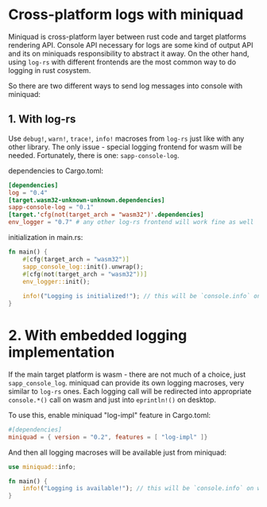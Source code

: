 # Cross-platform logs with miniquad

Miniquad is cross-platform layer between rust code and target platforms rendering API. 
Console API necessary for logs are some kind of output API and its on miniquads responsibility to abstract it away. On the other hand, using `log-rs` with different frontends are the most common way to do logging in rust cosystem. 

So there are two different ways to send log messages into console with miniquad:

## 1. With log-rs

Use `debug!`, `warn!`, `trace!`, `info!` macroses from `log-rs` just like with any other library. The only issue - special logging frontend for wasm will be needed. Fortunately, there is one: `sapp-console-log`.

dependencies to Cargo.toml:
```toml
[dependencies]
log = "0.4"
[target.wasm32-unknown-unknown.dependencies]
sapp-console-log = "0.1"
[target.'cfg(not(target_arch = "wasm32")'.dependencies]
env_logger = "0.7" # any other log-rs frontend will work fine as well
```

initialization in main.rs:
```rust
fn main() {
    #[cfg(target_arch = "wasm32")]
    sapp_console_log::init().unwrap();
    #[cfg(not(target_arch = "wasm32"))]
    env_logger::init();
    
    info!("Logging is initialized!"); // this will be `console.info` on web or handled and filtred by env_logger into stderr
}
```

# 2. With embedded logging implementation

If the main target platform is wasm - there are not much of a choice, just `sapp_console_log`. 
miniquad can provide its own logging macroses, very similar to `log-rs` ones.
Each logging call will be redirected into appropriate `console.*()` call on wasm and just into `eprintln!()` on desktop.

To use this, enable miniquad "log-impl" feature in Cargo.toml:
```toml
#[dependencies]
miniquad = { version = "0.2", features = [ "log-impl" ]}
```

And then all logging macroses will be available just from miniquad:
```rust
use miniquad::info;

fn main() {
    info!("Logging is available!"); // this will be `console.info` on web and `eprintln!` on desktop
}
```
